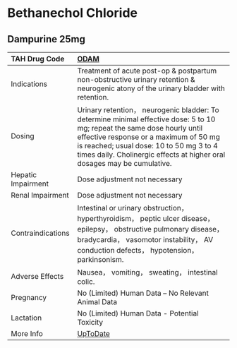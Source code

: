 # Bethanechol Chloride

## Dampurine 25mg

| TAH Drug Code      | [ODAM](https://www.tahsda.org.tw/drugs/hissearch.php?drug_code=ODAM)                                                                                                                                                                                                                      |
|:-------------------|:------------------------------------------------------------------------------------------------------------------------------------------------------------------------------------------------------------------------------------------------------------------------------------------|
| Indications        | Treatment of acute post-op & postpartum non-obstructive urinary retention & neurogenic atony of the urinary bladder with retention.                                                                                                                                                       |
| Dosing             | Urinary retention， neurogenic bladder: To determine minimal effective dose: 5 to 10 mg; repeat the same dose hourly until effective response or a maximum of 50 mg is reached; usual dose: 10 to 50 mg 3 to 4 times daily. Cholinergic effects at higher oral dosages may be cumulative. |
| Hepatic Impairment | Dose adjustment not necessary                                                                                                                                                                                                                                                             |
| Renal Impairment   | Dose adjustment not necessary                                                                                                                                                                                                                                                             |
| Contraindications  | Intestinal or urinary obstruction， hyperthyroidism， peptic ulcer disease， epilepsy， obstructive pulmonary disease， bradycardia， vasomotor instability， AV conduction defects， hypotension， parkinsonism.                                                                         |
| Adverse Effects    | Nausea， vomiting， sweating， intestinal colic.                                                                                                                                                                                                                                          |
| Pregnancy          | No (Limited) Human Data – No Relevant Animal Data                                                                                                                                                                                                                                         |
| Lactation          | No (Limited) Human Data - Potential Toxicity                                                                                                                                                                                                                                              |
| More Info          | [UpToDate](https://www.uptodate.com/contents/bethanechol-drug-information)                                                                                                                                                                                                                |


